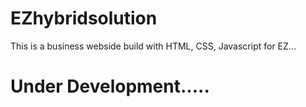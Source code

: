 # EZhybridsolution
 This is a business webside build with HTML, CSS, Javascript for EZ...
# Under Development.....

